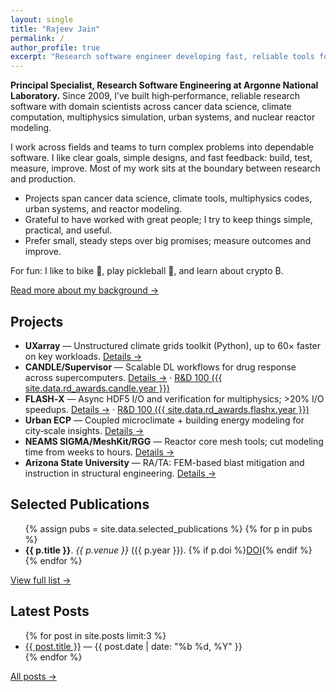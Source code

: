```yaml
---
layout: single
title: "Rajeev Jain"
permalink: /
author_profile: true
excerpt: "Research software engineer developing fast, reliable tools for scientific discovery at scale."
---
```


<div class="page-intro" style="margin-top:.5rem">
  <p><strong>Principal Specialist, Research Software Engineering at Argonne National Laboratory.</strong> Since 2009, I’ve built high‑performance, reliable research software with domain scientists across cancer data science, climate computation, multiphysics simulation, urban systems, and nuclear reactor modeling.</p>
  <p>I work across fields and teams to turn complex problems into dependable software. I like clear goals, simple designs, and fast feedback: build, test, measure, improve. Most of my work sits at the boundary between research and production.</p>
  <ul>
    <li>Projects span cancer data science, climate tools, multiphysics codes, urban systems, and reactor modeling.</li>
    <li>Grateful to have worked with great people; I try to keep things simple, practical, and useful.</li>
    <li>Prefer small, steady steps over big promises; measure outcomes and improve.</li>
  </ul>
  
  <p style="margin-top:.4rem">For fun: I like to bike 🚴, play pickleball 🏓, and learn about crypto ₿.</p>
  <p style="margin-top:.2rem"><a href="/about/">Read more about my background →</a></p>
</div>

<h2>Projects</h2>
<ul>
  <li><strong>UXarray</strong> — Unstructured climate grids toolkit (Python), up to 60× faster on key workloads. <a href="/projects/#uxarray" class="small">Details →</a></li>
  <li><strong>CANDLE/Supervisor</strong> — Scalable DL workflows for drug response across supercomputers. <a href="/projects/#candle" class="small">Details →</a> · <a href="{{ site.data.rd_awards.candle.url }}" class="small" target="_blank">R&D 100 ({{ site.data.rd_awards.candle.year }})</a></li>
  <li><strong>FLASH‑X</strong> — Async HDF5 I/O and verification for multiphysics; >20% I/O speedups. <a href="/projects/#flashx" class="small">Details →</a> · <a href="{{ site.data.rd_awards.flashx.url }}" class="small" target="_blank">R&D 100 ({{ site.data.rd_awards.flashx.year }})</a></li>
  <li><strong>Urban ECP</strong> — Coupled microclimate + building energy modeling for city‑scale insights. <a href="/projects/#urban-ecp" class="small">Details →</a></li>
  <li><strong>NEAMS SIGMA/MeshKit/RGG</strong> — Reactor core mesh tools; cut modeling time from weeks to hours. <a href="/projects/#neams" class="small">Details →</a></li>
  <li><strong>Arizona State University</strong> — RA/TA: FEM-based blast mitigation and instruction in structural engineering. <a href="/projects/#asu" class="small">Details →</a></li>
</ul>

<h2>Selected Publications</h2>
<ul>
  {% assign pubs = site.data.selected_publications %}
  {% for p in pubs %}
    <li class="pub-item"><strong>{{ p.title }}</strong>. <em>{{ p.venue }}</em> ({{ p.year }}). {% if p.doi %}<a href="{{ p.doi }}" target="_blank" class="small">DOI</a>{% endif %}</li>
  {% endfor %}
</ul>
<p><a href="/publications/">View full list →</a></p>

<h2>Latest Posts</h2>
<ul>
  {% for post in site.posts limit:3 %}
    <li><a href="{{ post.url | relative_url }}">{{ post.title }}</a> <span class="small">— {{ post.date | date: "%b %d, %Y" }}</span></li>
  {% endfor %}
</ul>
<p><a href="/year-archive/">All posts →</a></p>
